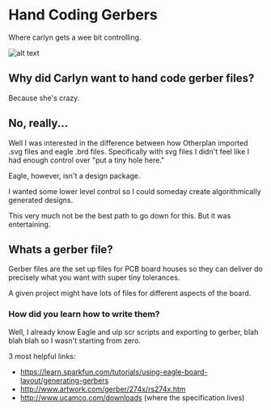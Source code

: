 # Hand Coding Gerbers
Where carlyn gets a wee bit controlling. 

 
![alt text](https://c1.staticflickr.com/1/450/18501083412_c6003eb3a6.jpg "Image of Otherplan software rendering of gerber file in this repo")


## Why did Carlyn want to hand code gerber files?

Because she's crazy.

## No, really...

Well I was interested in the difference between how Otherplan imported .svg files 
and eagle .brd files. Specifically with svg files I didn't feel like I had enough 
control over "put a tiny hole here." 

Eagle, however, isn't a design package. 

I wanted some lower level control so I could someday create algorithmically 
generated designs. 

This very much not be the best path to go down for this. But it was entertaining. 

## Whats a gerber file?

Gerber files are the set up files for PCB board houses so they can deliver do precisely 
what you want with super tiny tolerances.

A given project might have lots of files for different aspects of the board.
  
### How did you learn how to write them?

Well, I already know Eagle and ulp scr scripts and exporting to gerber, blah blah blah 
so I wasn't starting from zero.

3 most helpful links:
- https://learn.sparkfun.com/tutorials/using-eagle-board-layout/generating-gerbers
- http://www.artwork.com/gerber/274x/rs274x.htm
- http://www.ucamco.com/downloads (where the specification lives)





